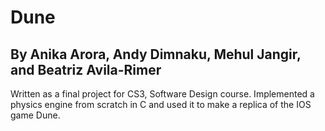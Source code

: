 # Dune
## By Anika Arora, Andy Dimnaku, Mehul Jangir, and Beatriz Avila-Rimer

Written as a final project for CS3, Software Design course. Implemented a physics engine from scratch in C and used it to make a replica of the IOS game Dune. 
